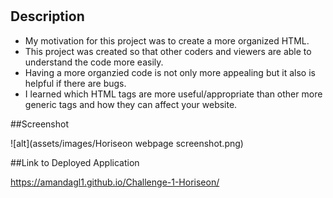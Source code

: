 # <Challenge-1-Horiseon>

## Description

- My motivation for this project was to create a more organized HTML.
- This project was created so that other coders and viewers are able to understand the code more easily.
- Having a more organzied code is not only more appealing but it also is helpful if there are bugs.
- I learned which HTML tags are more useful/appropriate than other more generic tags and how they can affect your website.


##Screenshot

![alt](assets/images/Horiseon webpage screenshot.png)

##Link to Deployed Application

https://amandagl1.github.io/Challenge-1-Horiseon/